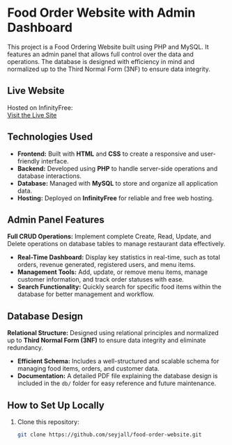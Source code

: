 # Food Order Website with Admin Dashboard

This project is a Food Ordering Website built using PHP and MySQL. It features an admin panel that allows full control over the data and operations. The database is designed with efficiency in mind and normalized up to the Third Normal Form (3NF) to ensure data integrity.

## Live Website

Hosted on InfinityFree:  
[Visit the Live Site](https://food-order-website.great-site.net/admin/index.php)

## Technologies Used

- **Frontend:** Built with **HTML** and **CSS** to create a responsive and user-friendly interface.
- **Backend:** Developed using **PHP** to handle server-side operations and database interactions.
- **Database:** Managed with **MySQL** to store and organize all application data.
- **Hosting:** Deployed on **InfinityFree** for reliable and free web hosting.

## Admin Panel Features

**Full CRUD Operations:** Implement complete Create, Read, Update, and Delete operations on database tables to manage restaurant data effectively.
- **Real-Time Dashboard:** Display key statistics in real-time, such as total orders, revenue generated, registered users, and menu items.
- **Management Tools:** Add, update, or remove menu items, manage customer information, and track order statuses with ease.
- **Search Functionality:** Quickly search for specific food items within the database for better management and workflow.

## Database Design

**Relational Structure:** Designed using relational principles and normalized up to **Third Normal Form (3NF)** to ensure data integrity and eliminate redundancy.
- **Efficient Schema:** Includes a well-structured and scalable schema for managing food items, orders, and customer data.
- **Documentation:** A detailed PDF file explaining the database design is included in the `db/` folder for easy reference and future maintenance.

## How to Set Up Locally

1. Clone this repository:
   ```bash
   git clone https://github.com/seyjall/food-order-website.git
